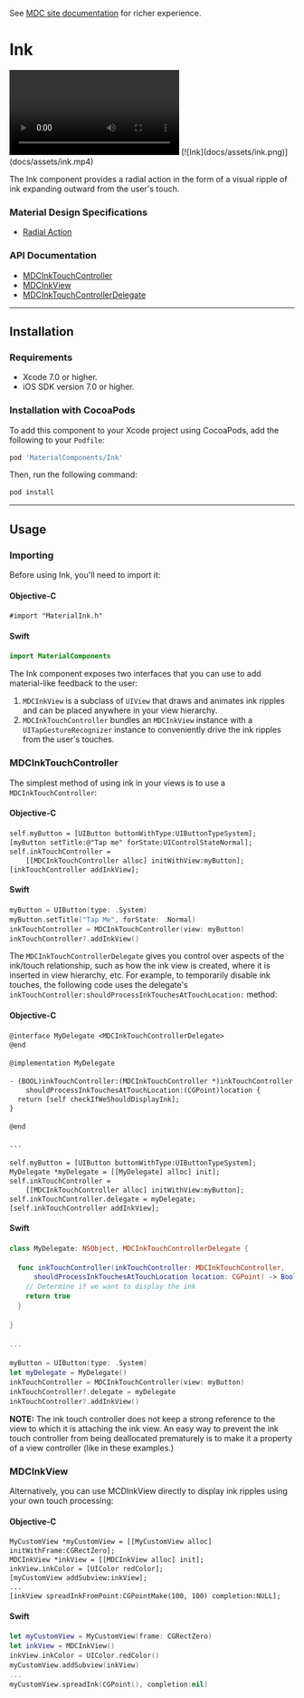 <!--{% if site.link_to_site == "true" %}-->
See <a href="https://material-ext.appspot.com/mdc-ios-preview/components/Ink/">MDC site documentation</a> for richer experience.
<!--{% else %}See <a href="https://github.com/material-components/material-components-ios/tree/develop/components/Ink">GitHub</a> for README documentation.{% endif %}-->

# Ink

<div class="ios-animation right" markdown="1">
  <video src="docs/assets/ink.mp4" autoplay loop></video>
  [![Ink](docs/assets/ink.png)](docs/assets/ink.mp4)
</div>

The Ink component provides a radial action in the form of a visual ripple of ink expanding
outward from the user's touch.
<!--{: .intro }-->

### Material Design Specifications

<ul class="icon-list">
  <li class="icon-link"><a href="https://www.google.com/design/spec/animation/responsive-interaction.html#responsive-interaction-radial-action">Radial Action</a></li>
</ul>

### API Documentation

<ul class="icon-list">
  <li class="icon-link"><a href="https://material-ext.appspot.com/mdc-ios-preview/components/Ink/apidocs/Classes/MDCInkTouchController.html">MDCInkTouchController</a></li>
  <li class="icon-link"><a href="https://material-ext.appspot.com/mdc-ios-preview/components/Ink/apidocs/Classes/MDCInkView.html">MDCInkView</a></li>
  <li class="icon-link"><a href="https://material-ext.appspot.com/mdc-ios-preview/components/Ink/apidocs/Protocols/MDCInkTouchControllerDelegate.html">MDCInkTouchControllerDelegate</a></li>
</ul>


- - -

## Installation

### Requirements

- Xcode 7.0 or higher.
- iOS SDK version 7.0 or higher.

### Installation with CocoaPods

To add this component to your Xcode project using CocoaPods, add the following to your `Podfile`:

~~~ bash
pod 'MaterialComponents/Ink'
~~~

Then, run the following command:

~~~ bash
pod install
~~~


- - -

## Usage

### Importing

Before using Ink, you'll need to import it:

<!--<div class="material-code-render" markdown="1">-->
#### Objective-C

~~~ objc
#import "MaterialInk.h"
~~~

#### Swift
~~~ swift
import MaterialComponents
~~~

<!--</div>-->

The Ink component exposes two interfaces that you can use to add material-like
feedback to the user:

1. `MDCInkView` is a subclass of `UIView` that draws and animates ink ripples
and can be placed anywhere in your view hierarchy.
2. `MDCInkTouchController` bundles an `MDCInkView` instance with a
`UITapGestureRecognizer` instance to conveniently drive the ink ripples from the
user's touches.

### MDCInkTouchController

The simplest method of using ink in your views is to use a
`MDCInkTouchController`:

<!--<div class="material-code-render" markdown="1">-->

#### Objective-C
~~~ objc
self.myButton = [UIButton buttonWithType:UIButtonTypeSystem];
[myButton setTitle:@"Tap me" forState:UIControlStateNormal];
self.inkTouchController =
    [[MDCInkTouchController alloc] initWithView:myButton];
[inkTouchController addInkView];
~~~

#### Swift
~~~ swift
myButton = UIButton(type: .System)
myButton.setTitle("Tap Me", forState: .Normal)
inkTouchController = MDCInkTouchController(view: myButton)
inkTouchController?.addInkView()
~~~

<!--</div>-->



The `MDCInkTouchControllerDelegate` gives you control over aspects of the
ink/touch relationship, such as how the ink view is created, where it is
inserted in view hierarchy, etc. For example, to temporarily disable ink
touches, the following code uses the delegate's
`inkTouchController:shouldProcessInkTouchesAtTouchLocation:` method:

<!--<div class="material-code-render" markdown="1">-->

#### Objective-C
~~~ objc
@interface MyDelegate <MDCInkTouchControllerDelegate>
@end

@implementation MyDelegate

- (BOOL)inkTouchController:(MDCInkTouchController *)inkTouchController
    shouldProcessInkTouchesAtTouchLocation:(CGPoint)location {
  return [self checkIfWeShouldDisplayInk];
}

@end

...

self.myButton = [UIButton buttonWithType:UIButtonTypeSystem];
MyDelegate *myDelegate = [[MyDelegate] alloc] init];
self.inkTouchController =
    [[MDCInkTouchController alloc] initWithView:myButton];
self.inkTouchController.delegate = myDelegate;
[self.inkTouchController addInkView];

~~~

#### Swift
~~~ swift
class MyDelegate: NSObject, MDCInkTouchControllerDelegate {

  func inkTouchController(inkTouchController: MDCInkTouchController,
      shouldProcessInkTouchesAtTouchLocation location: CGPoint) -> Bool {
    // Determine if we want to display the ink
    return true
  }

}

...

myButton = UIButton(type: .System)
let myDelegate = MyDelegate()
inkTouchController = MDCInkTouchController(view: myButton)
inkTouchController?.delegate = myDelegate
inkTouchController?.addInkView()

~~~

<!--</div>-->

**NOTE:** The ink touch controller does not keep a strong reference to the view to which it is attaching the ink view.
An easy way to prevent the ink touch controller from being deallocated prematurely is to make it a property of a view controller (like in these examples.)

### MDCInkView

Alternatively, you can use MCDInkView directly to display ink ripples using your
own touch processing:

<!--<div class="material-code-render" markdown="1">-->

#### Objective-C
~~~ objc
MyCustomView *myCustomView = [[MyCustomView alloc] initWithFrame:CGRectZero];
MDCInkView *inkView = [[MDCInkView alloc] init];
inkView.inkColor = [UIColor redColor];
[myCustomView addSubview:inkView];
...
[inkView spreadInkFromPoint:CGPointMake(100, 100) completion:NULL];
~~~

#### Swift
~~~ swift
let myCustomView = MyCustomView(frame: CGRectZero)
let inkView = MDCInkView()
inkView.inkColor = UIColor.redColor()
myCustomView.addSubview(inkView)
...
myCustomView.spreadInk(CGPoint(), completion:nil)
~~~

<!--</div>-->
